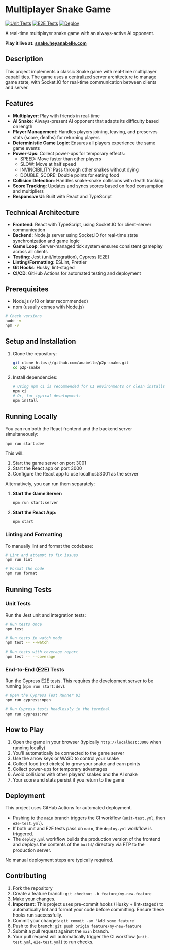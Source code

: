 # Multiplayer Snake Game

<!-- Badges -->

[![Unit Tests](https://github.com/anabelle/p2p-snake/actions/workflows/unit-test.yml/badge.svg?branch=main)](https://github.com/anabelle/p2p-snake/actions/workflows/unit-test.yml)
[![E2E Tests](https://github.com/anabelle/p2p-snake/actions/workflows/e2e-test.yml/badge.svg?branch=main)](https://github.com/anabelle/p2p-snake/actions/workflows/e2e-test.yml)
[![Deploy](https://github.com/anabelle/p2p-snake/actions/workflows/deploy.yml/badge.svg?branch=main)](https://github.com/anabelle/p2p-snake/actions/workflows/deploy.yml)

A real-time multiplayer snake game with an always-active AI opponent.

**Play it live at: [snake.heyanabelle.com](https://snake.heyanabelle.com/)**

## Description

This project implements a classic Snake game with real-time multiplayer capabilities. The game uses a centralized server architecture to manage game state, with Socket.IO for real-time communication between clients and server.

## Features

- **Multiplayer**: Play with friends in real-time
- **AI Snake**: Always-present AI opponent that adapts its difficulty based on length
- **Player Management**: Handles players joining, leaving, and preserves stats (score, deaths) for returning players
- **Deterministic Game Logic**: Ensures all players experience the same game events
- **Power-Ups**: Collect power-ups for temporary effects:
  - SPEED: Move faster than other players
  - SLOW: Move at half speed
  - INVINCIBILITY: Pass through other snakes without dying
  - DOUBLE_SCORE: Double points for eating food
- **Collision Detection**: Handles snake-snake collisions with death tracking
- **Score Tracking**: Updates and syncs scores based on food consumption and multipliers
- **Responsive UI**: Built with React and TypeScript

## Technical Architecture

- **Frontend**: React with TypeScript, using Socket.IO for client-server communication
- **Backend**: Node.js server using Socket.IO for real-time state synchronization and game logic
- **Game Loop**: Server-managed tick system ensures consistent gameplay across all clients
- **Testing**: Jest (unit/integration), Cypress (E2E)
- **Linting/Formatting**: ESLint, Prettier
- **Git Hooks**: Husky, lint-staged
- **CI/CD**: GitHub Actions for automated testing and deployment

## Prerequisites

- Node.js (v18 or later recommended)
- npm (usually comes with Node.js)

```bash
# Check versions
node -v
npm -v
```

## Setup and Installation

1. Clone the repository:

   ```bash
   git clone https://github.com/anabelle/p2p-snake.git
   cd p2p-snake
   ```

2. Install dependencies:
   ```bash
   # Using npm ci is recommended for CI environments or clean installs
   npm ci
   # Or, for typical development:
   npm install
   ```

## Running Locally

You can run both the React frontend and the backend server simultaneously:

```bash
npm run start:dev
```

This will:

1. Start the game server on port 3001
2. Start the React app on port 3000
3. Configure the React app to use localhost:3001 as the server

Alternatively, you can run them separately:

1. **Start the Game Server:**

   ```bash
   npm run start:server
   ```

2. **Start the React App:**
   ```bash
   npm start
   ```

### Linting and Formatting

To manually lint and format the codebase:

```bash
# Lint and attempt to fix issues
npm run lint

# Format the code
npm run format
```

## Running Tests

### Unit Tests

Run the Jest unit and integration tests:

```bash
# Run tests once
npm test

# Run tests in watch mode
npm test -- --watch

# Run tests with coverage report
npm test -- --coverage
```

### End-to-End (E2E) Tests

Run the Cypress E2E tests. This requires the development server to be running (`npm run start:dev`).

```bash
# Open the Cypress Test Runner UI
npm run cypress:open

# Run Cypress tests headlessly in the terminal
npm run cypress:run
```

## How to Play

1. Open the game in your browser (typically `http://localhost:3000` when running locally)
2. You'll automatically be connected to the game server
3. Use the arrow keys or WASD to control your snake
4. Collect food (red circles) to grow your snake and earn points
5. Collect power-ups for temporary advantages
6. Avoid collisions with other players' snakes and the AI snake
7. Your score and stats persist if you return to the game

## Deployment

This project uses GitHub Actions for automated deployment.

- Pushing to the `main` branch triggers the CI workflow (`unit-test.yml`, then `e2e-test.yml`).
- If both unit and E2E tests pass on `main`, the `deploy.yml` workflow is triggered.
- The `deploy.yml` workflow builds the production version of the frontend and deploys the contents of the `build/` directory via FTP to the production server.

No manual deployment steps are typically required.

## Contributing

1. Fork the repository
2. Create a feature branch: `git checkout -b feature/my-new-feature`
3. Make your changes.
4. **Important:** This project uses pre-commit hooks (Husky + lint-staged) to automatically lint and format your code before committing. Ensure these hooks run successfully.
5. Commit your changes: `git commit -am 'Add some feature'`
6. Push to the branch: `git push origin feature/my-new-feature`
7. Submit a pull request against the `main` branch.
8. Your pull request will automatically trigger the CI workflow (`unit-test.yml`, `e2e-test.yml`) to run checks.
